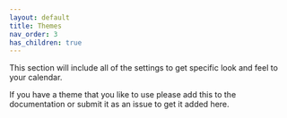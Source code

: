```yaml
---
layout: default
title: Themes
nav_order: 3
has_children: true
---
```


This section will include all of the settings to get specific look and feel to your calendar.

If you have a theme that you like to use please add this to the documentation or submit it as an issue to get it added here.
